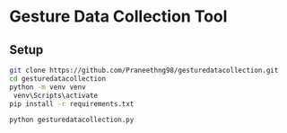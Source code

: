 # Gesture Data Collection Tool

## Setup

```bash
git clone https://github.com/Praneethng98/gesturedatacollection.git
cd gesturedatacollection
python -m venv venv
 venv\Scripts\activate
pip install -r requirements.txt

python gesturedatacollection.py
